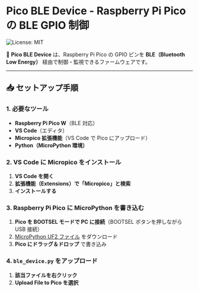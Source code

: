 # Pico BLE Device - Raspberry Pi Pico の BLE GPIO 制御

![License: MIT](https://img.shields.io/badge/License-MIT-blue.svg)

🚀 **Pico BLE Device** は、Raspberry Pi Pico の GPIO ピンを **BLE（Bluetooth Low Energy）** 経由で制御・監視できるファームウェアです。

---

## 📥 **セットアップ手順**

### **1. 必要なツール**

- **Raspberry Pi Pico W**（BLE 対応）
- **VS Code**（エディタ）
- **Micropico 拡張機能**（VS Code で Pico にアップロード）
- **Python（MicroPython 環境）**

### **2. VS Code に Micropico をインストール**

1. **VS Code を開く**
2. **拡張機能（Extensions）で「Micropico」と検索**
3. **インストールする**

### **3. Raspberry Pi Pico に MicroPython を書き込む**

1. **Pico を BOOTSEL モードで PC に接続**（BOOTSEL ボタンを押しながら USB 接続）
2. [MicroPython UF2 ファイル](https://micropython.org/download/rp2-pico-w/) をダウンロード
3. **Pico にドラッグ＆ドロップ** で書き込み

### **4. `ble_device.py` をアップロード**

1. **該当ファイルを右クリック**
2. **Upload File to Pico を選択**
